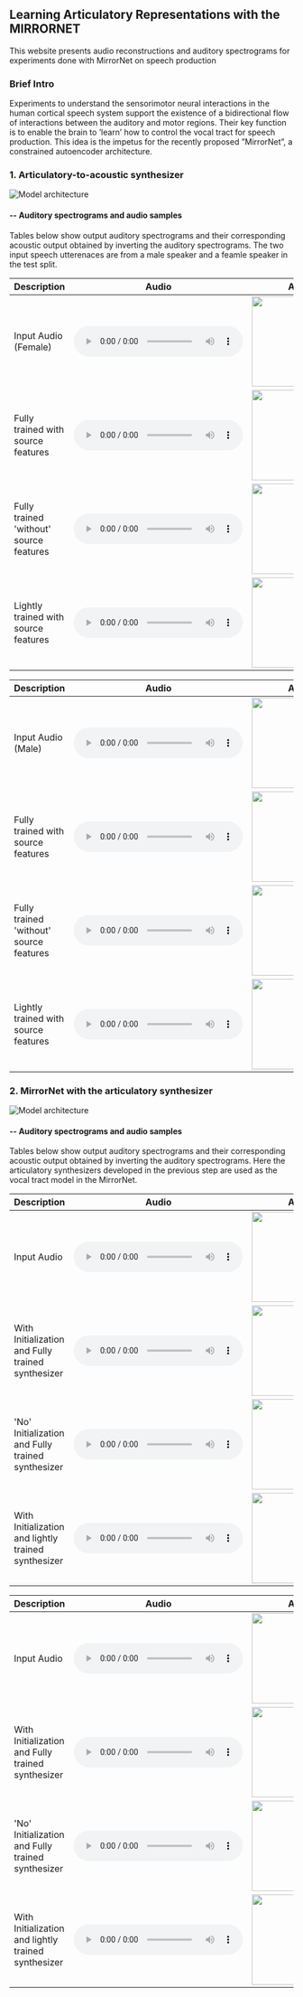 ## Learning Articulatory Representations with the MIRRORNET

This website presents audio reconstructions and auditory spectrograms for experiments done with MirrorNet on speech production

### Brief Intro

Experiments to understand the sensorimotor neural interactions in the human cortical speech system support the existence of a bidirectional flow of interactions between the auditory and motor regions. Their key function is to enable the brain to ’learn’ how to control the vocal tract for speech production. This idea is the impetus for the recently proposed ”MirrorNet”, a constrained autoencoder architecture. 

### 1. Articulatory-to-acoustic synthesizer

![Model architecture](model_figures/tv_synthesizer.png)

#### -- Auditory spectrograms and audio samples

Tables below show output auditory spectrograms and their corresponding acoustic output obtained by inverting the auditory spectrograms. The two input speech utterenaces are from a male speaker and a feamle speaker in the test split. 

|  Description   |  Audio   |  Auditory spectrogram   |
| --- | --- | --- |
|  Input Audio (Female)   |  <audio controls="controls"><source src="TV_syn_audio/original/RealSpectrogram4.mp3"></audio>  |  <img width="300px" height="160px" src="TV_syn_spectrograms/original/sample4_orig.png">   |
|  Fully trained with source features   |  <audio controls="controls"><source src="TV_syn_audio/fully_trained/decoderSpectrogram4.mp3"></audio>   |  <img width="300px" height="160px" src="TV_syn_spectrograms/fully_trained/sample4_fully.png">   |
|  Fully trained 'without' source features  |  <audio controls="controls"><source src="TV_syn_audio/6TV_syn/decoderSpectrogram4_6tvs.mp3"></audio>   |  <img width="300px" height="160px" src="TV_syn_spectrograms/6TV_syn/sample4_6TV.png">   |
|  Lightly trained with source features   |  <audio controls="controls"><source src="TV_syn_audio/lightly_trained/decoderSpectrogram4_dev.mp3"></audio>   |  <img width="300px" height="160px" src="TV_syn_spectrograms/lightly_trained/sample4_light.png"> |


|  Description   |  Audio   |  Auditory spectrogram   |
| --- | --- | --- |
|  Input Audio (Male)   |  <audio controls="controls"><source src="TV_syn_audio/original/RealSpectrogram6.mp3"></audio>  |  <img width="300px" height="160px" src="TV_syn_spectrograms/original/sample6_orig.png">   |
|  Fully trained with source features   |  <audio controls="controls"><source src="TV_syn_audio/fully_trained/decoderSpectrogram6.mp3"></audio>   |  <img width="300px" height="160px" src="TV_syn_spectrograms/fully_trained/sample6_fully.png">   |
|  Fully trained 'without' source features  |  <audio controls="controls"><source src="TV_syn_audio/6TV_syn/decoderSpectrogram6_6tvs.mp3"></audio>   |  <img width="300px" height="160px" src="TV_syn_spectrograms/6TV_syn/sample6_6TV.png">   |
|  Lightly trained with source features   |  <audio controls="controls"><source src="TV_syn_audio/lightly_trained/decoderSpectrogram6.mp3"></audio>   |  <img width="300px" height="160px" src="TV_syn_spectrograms/lightly_trained/sample6_light.png">   |

### 2. MirrorNet with the articulatory synthesizer

![Model architecture](model_figures/model_archi.png)

#### -- Auditory spectrograms and audio samples

Tables below show output auditory spectrograms and their corresponding acoustic output obtained by inverting the auditory spectrograms. Here the articulatory synthesizers developed in the previous step are used as the vocal tract model in the MirrorNet. 

|  Description   |  Audio   |  Auditory spectrogram   |
| --- | --- | --- |
|  Input Audio   |  <audio controls="controls"><source src="MirrorNet_audio/original/wave2_orig.mp3"></audio>  |  <img width="300px" height="160px" src="MirrorNet_specs/sample2_orig.png">   |
|  With Initialization and Fully trained synthesizer   |  <audio controls="controls"><source src="MirrorNet_audio/fully_trained_init/VOCSpectrogram2_init.mp3"></audio>   | <img width="300px" height="160px" src="MirrorNet_specs/fully_trained_init/sample2_fully.png">  |
|  'No' Initialization and Fully trained synthesizer  |  <audio controls="controls"><source src="MirrorNet_audio/fully_trained_noinit/VOCSpectrogram2_noinit.mp3"></audio>   |  <img width="300px" height="160px" src="MirrorNet_specs/fully_trained_noinit/sample2_noinit.png"> |
|  With Initialization and lightly trained synthesizer   |  <audio controls="controls"><source src="MirrorNet_audio/light_trained_init/VOCSpectrogram2_light.mp3"></audio>   |  <img width="300px" height="160px" src="MirrorNet_specs/light_trained_init/sample2_light.png"> |

|  Description   |  Audio   |  Auditory spectrogram   |
| --- | --- | --- |
|  Input Audio   |  <audio controls="controls"><source src="MirrorNet_audio/original/wave8_orig.mp3"></audio>  |  <img width="300px" height="160px" src="MirrorNet_specs/sample8_orig.png">   |
|  With Initialization and Fully trained synthesizer   |  <audio controls="controls"><source src="MirrorNet_audio/fully_trained_init/VOCSpectrogram8_init.mp3"></audio>   | <img width="300px" height="160px" src="MirrorNet_specs/fully_trained_init/sample8_fully.png">  |
|  'No' Initialization and Fully trained synthesizer  |  <audio controls="controls"><source src="MirrorNet_audio/fully_trained_noinit/VOCSpectrogram8_noinit.mp3"></audio>   |  <img width="300px" height="160px" src="MirrorNet_specs/fully_trained_noinit/sample8_noinit.png"> |
|  With Initialization and lightly trained synthesizer   |  <audio controls="controls"><source src="MirrorNet_audio/light_trained_init/VOCSpectrogram8_light.mp3"></audio>   |  <img width="300px" height="160px" src="MirrorNet_specs/light_trained_init/sample8_light.png"> |
